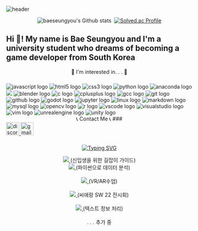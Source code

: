 ![header](https://capsule-render.vercel.app/api?type=venom&&color=gradient&height=300&section=header&text=Hello%20World&fontColor=00000&stroke=d6ace6&fontSize=85)

<div align="center">

![baeseungyou's Github stats](https://github-readme-stats.vercel.app/api?username=baeseungyou&include_all_commits=true&show_icons=true&theme=radical&count_private=true) ﻿﻿ [![Solved.ac Profile](http://mazassumnida.wtf/api/v2/generate_badge?boj=20225169)](https://solved.ac/20225169/)
  
<h2 align="left">Hi 👋! My name is Bae Seungyou and I'm a university student who dreams of becoming a game developer from South Korea</h2>

🌟 I'm interested in. . . 🌟
###

<div align="left">
  <img src="https://skillicons.dev/icons?i=javascript" class="tech-icon" alt="javascript logo" />
  <img src="https://skillicons.dev/icons?i=html5" class="tech-icon" alt="html5 logo" />
  <img src="https://skillicons.dev/icons?i=css3" class="tech-icon" alt="css3 logo" />
  <img src="https://skillicons.dev/icons?i=python" class="tech-icon" alt="python logo" />
  <img src="https://skillicons.dev/icons?i=anaconda" class="tech-icon" alt="anaconda logo" />
  <img src= "https://skillicons.dev/icons?i=java,kotlin,nodejs,figma&theme=light" />
  <img src="https://cdn.jsdelivr.net/gh/devicons/devicon/icons/blender/blender-original.svg" class="tech-icon" alt="blender logo" />
  <img src="https://cdn.jsdelivr.net/gh/devicons/devicon/icons/c/c-original.svg" class="tech-icon" alt="c logo" />
  <img src="https://cdn.simpleicons.org/c++/00599C" class="tech-icon" alt="cplusplus logo" />
  <img src="https://cdn.jsdelivr.net/gh/devicons/devicon/icons/gcc/gcc-original.svg" class="tech-icon" alt="gcc logo" />
  <img src="https://cdn.jsdelivr.net/gh/devicons/devicon/icons/git/git-original.svg" class="tech-icon" alt="git logo" />
  <img src="https://cdn.jsdelivr.net/gh/devicons/devicon/icons/github/github-original.svg" class="tech-icon" alt="github logo" />
  <img src="https://cdn.jsdelivr.net/gh/devicons/devicon/icons/godot/godot-original.svg" class="tech-icon" alt="godot logo" />
  <img src="https://cdn.jsdelivr.net/gh/devicons/devicon/icons/jupyter/jupyter-original.svg" class="tech-icon" alt="jupyter logo" />
  <img src="https://cdn.jsdelivr.net/gh/devicons/devicon/icons/linux/linux-original.svg" class="tech-icon" alt="linux logo" />
  <img src="https://skillicons.dev/icons?i=markdown" class="tech-icon" alt="markdown logo" />
  <img src="https://skillicons.dev/icons?i=mysql" class="tech-icon" alt="mysql logo" />
  <img src="https://skillicons.dev/icons?i=opencv" class="tech-icon" alt="opencv logo" />
  <img src="https://skillicons.dev/icons?i=r" class="tech-icon" alt="r logo" />
  <img src="https://skillicons.dev/icons?i=vscode" class="tech-icon" alt="vscode logo" />
  <img src="https://skillicons.dev/icons?i=visualstudio" class="tech-icon" alt="visualstudio logo" />
  <img src="https://skillicons.dev/icons?i=vim" class="tech-icon" alt="vim logo" />
  <img src="https://skillicons.dev/icons?i=unreal" class="tech-icon" alt="unrealengine logo" />
  <img src="https://skillicons.dev/icons?i=unity" class="tech-icon" alt="unity logo" />
</div>
📞 Contact Me 📞
###

<div align="left">
  <a href="https://discord.com/channels/Null" target="_blank">
    <img src="https://img.shields.io/static/v1?message=Discord&logo=discord&label=&color=7289DA&logoColor=white&labelColor=&style=for-the-badge" height="35" alt="discord logo"  />
  </a>
  <a href="https://mail.google.com/mail/u/gaejisub" target="_blank">
    <img src="https://img.shields.io/static/v1?message=Gmail&logo=gmail&label=&color=D14836&logoColor=white&labelColor=&style=for-the-badge" height="35" alt="gmail logo"  />
  </a>
</div>

###
[![Typing SVG](https://readme-typing-svg.demolab.com?font=DM+Sans&pause=1000&color=44C0F7&background=FFFFFF00&center=true&vCenter=true&width=435&lines=%F0%9F%92%AB+My+Project+%F0%9F%92%AB)](https://git.io/typing-svg)

<a href="https://hallymuniversity.notion.site/b99e1f3a6b984cc5bf7c905ee7abfd7a?v=f0af3e392de649089cd19538d4d0554a" target="_blank">
    <img src="https://img.shields.io/badge/notion-%23000000.svg?&style=for-the-badge&logo=notion&logoColor=white"/>
</a> (신입생을 위한 길잡이 가이드)

<br>
 <a href="https://github.com/baeseungyou/first-repos/tree/main/20225169%20%EB%B0%B0%EC%8A%B9%EC%9C%A0_%EA%B8%B0%EB%A7%90%20%ED%94%84%EB%A1%9C%EC%A0%9D%ED%8A%B8" target="_blank">
   <img src="https://img.shields.io/badge/github-181717?style=for-the-badge&logo=github&logoColor=white"/>
</a> (파이썬으로 데이터 분석)
</br> 

<br>
  <a href="https://github.com/baeseungyou/VR-AR-class" target="_blank">
   <img src="https://img.shields.io/badge/github-181717?style=for-the-badge&logo=github&logoColor=white"/>
</a> (VR/AR수업)
</br>

<br>
 <a href="https://github.com/baeseungyou/sw22" target="_blank">
    <img src="https://img.shields.io/badge/github-181717?style=for-the-badge&logo=github&logoColor=white"/>
</a> (씨애랑 SW 22 전시회)
</br>

<br>
 <a href="https://github.com/baeseungyou/study" target="_blank">
     <img src="https://img.shields.io/badge/github-181717?style=for-the-badge&logo=github&logoColor=white"/>
</a> (텍스트 정보 처리)
</br>

<br>
 . . . 추가 중
 </br>
